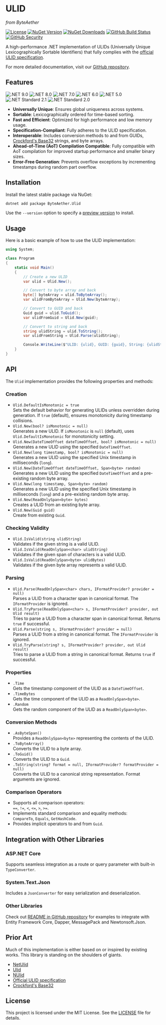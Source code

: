 # ULID
*from ByteAether*

[![License](https://img.shields.io/github/license/ByteAether/Ulid?logo=github&label=License)](https://github.com/ByteAether/Ulid/blob/main/LICENSE)
[![NuGet Version](https://img.shields.io/nuget/v/ByteAether.Ulid?logo=nuget&label=Version)](https://www.nuget.org/packages/ByteAether.Ulid/)
[![NuGet Downloads](https://img.shields.io/nuget/dt/ByteAether.Ulid?logo=nuget&label=Downloads)](https://www.nuget.org/packages/ByteAether.Ulid/)
[![GitHub Build Status](https://img.shields.io/github/actions/workflow/status/ByteAether/Ulid/build-and-test.yml?logo=github&label=Build%20%26%20Test)](https://github.com/ByteAether/Ulid/actions/workflows/build-and-test.yml)
[![GitHub Security](https://img.shields.io/github/actions/workflow/status/ByteAether/Ulid/codeql.yml?logo=github&label=Security%20Validation)](https://github.com/ByteAether/Ulid/actions/workflows/codeql.yml)

A high-performance .NET implementation of ULIDs (Universally Unique Lexicographically Sortable Identifiers) that fully complies with the [official ULID specification](https://github.com/ulid/spec).

For more detailed documentation, visit our [GitHub repository](https://github.com/ByteAether/Ulid).

## Features

![.NET 9.0](https://img.shields.io/badge/.NET-9.0-brightgreen)
![.NET 8.0](https://img.shields.io/badge/.NET-8.0-brightgreen)
![.NET 7.0](https://img.shields.io/badge/.NET-7.0-green)
![.NET 6.0](https://img.shields.io/badge/.NET-6.0-green)
![.NET 5.0](https://img.shields.io/badge/.NET-5.0-yellow)
![.NET Standard 2.1](https://img.shields.io/badge/.NET-Standard_2.1-yellow)
![.NET Standard 2.0](https://img.shields.io/badge/.NET-Standard_2.0-green)

- **Universally Unique**: Ensures global uniqueness across systems.
- **Sortable**: Lexicographically ordered for time-based sorting.
- **Fast and Efficient**: Optimized for high performance and low memory usage.
- **Specification-Compliant**: Fully adheres to the ULID specification.
- **Interoperable**: Includes conversion methods to and from GUIDs, [Crockford's Base32](https://www.crockford.com/base32.html) strings, and byte arrays.
- **Ahead-of-Time (AoT) Compilation Compatible**: Fully compatible with AoT compilation for improved startup performance and smaller binary sizes.
- **Error-Free Generation**: Prevents overflow exceptions by incrementing timestamps during random part overflow.

## Installation

Install the latest stable package via NuGet:

```sh
dotnet add package ByteAether.Ulid
```

Use the `--version` option to specify a [preview version](https://www.nuget.org/packages/ByteAether.Ulid/absoluteLatest) to install.

## Usage

Here is a basic example of how to use the ULID implementation:

```csharp
using System;

class Program
{
    static void Main()
    {
        // Create a new ULID
        var ulid = Ulid.New();

        // Convert to byte array and back
        byte[] byteArray = ulid.ToByteArray();
        var ulidFromByteArray = Ulid.New(byteArray);

        // Convert to GUID and back
        Guid guid = ulid.ToGuid();
        var ulidFromGuid = Ulid.New(guid);

        // Convert to string and back
        string ulidString = ulid.ToString();
        var ulidFromString = Ulid.Parse(ulidString);

        Console.WriteLine($"ULID: {ulid}, GUID: {guid}, String: {ulidString}");
    }
}
```

## API

The `Ulid` implementation provides the following properties and methods:

### Creation

- `Ulid.DefaultIsMonotonic = true`\
Sets the default behavior for generating ULIDs unless overridden during generation. If `true` (default), ensures monotonicity during timestamp collisions.
- `Ulid.New(bool? isMonotonic = null)`\
Generates a new ULID. If `isMonotonic` is `null` (default), uses `Ulid.DefaultIsMonotonic` for monotonicity setting.
- `Ulid.New(DateTimeOffset dateTimeOffset, bool? isMonotonic = null)`\
Generates a new ULID using the specified `DateTimeOffset`.
- `Ulid.New(long timestamp, bool? isMonotonic = null)`\
Generates a new ULID using the specified Unix timestamp in milliseconds (`long`).
- `Ulid.New(DateTimeOffset dateTimeOffset, Span<byte> random)`\
Generates a new ULID using the specified `DateTimeOffset` and a pre-existing random byte array.
- `Ulid.New(long timestamp, Span<byte> random)`\
Generates a new ULID using the specified Unix timestamp in milliseconds (`long`) and a pre-existing random byte array.
- `Ulid.New(ReadOnlySpan<byte> bytes)`\
Creates a ULID from an existing byte array.
- `Ulid.New(Guid guid)`\
Create from existing `Guid`.

### Checking Validity

- `Ulid.IsValid(string ulidString)`\
Validates if the given string is a valid ULID.
- `Ulid.IsValid(ReadOnlySpan<char> ulidString)`\
Validates if the given span of characters is a valid ULID.
- `Ulid.IsValid(ReadOnlySpan<byte> ulidBytes)`\
Validates if the given byte array represents a valid ULID.

### Parsing

- `Ulid.Parse(ReadOnlySpan<char> chars, IFormatProvider? provider = null)`\
Parses a ULID from a character span in canonical format. The `IFormatProvider` is ignored.
- `Ulid.TryParse(ReadOnlySpan<char> s, IFormatProvider? provider, out Ulid result)`\
Tries to parse a ULID from a character span in canonical format. Returns `true` if successful.
- `Ulid.Parse(string s, IFormatProvider? provider = null)`\
Parses a ULID from a string in canonical format. The `IFormatProvider` is ignored.
- `Ulid.TryParse(string? s, IFormatProvider? provider, out Ulid result)`\
Tries to parse a ULID from a string in canonical format. Returns `true` if successful.

### Properties

- `.Time`\
Gets the timestamp component of the ULID as a `DateTimeOffset`.
- `.TimeBytes`\
Gets the time component of the ULID as a `ReadOnlySpan<byte>`.
- `.Random`\
Gets the random component of the ULID as a `ReadOnlySpan<byte>`.

### Conversion Methods

- `.AsByteSpan()`\
Provides a `ReadOnlySpan<byte>` representing the contents of the ULID.
- `.ToByteArray()`\
Converts the ULID to a byte array.
- `.ToGuid()`\
Converts the ULID to a `Guid`.
- `.ToString(string? format = null, IFormatProvider? formatProvider = null)`\
Converts the ULID to a canonical string representation. Format arguments are ignored.

### Comparison Operators

- Supports all comparison operators:\
`==`, `!=`, `<`, `<=`, `>`, `>=`.
- Implements standard comparison and equality methods:\
`CompareTo`, `Equals`, `GetHashCode`.
- Provides implicit operators to and from `Guid`.

## Integration with Other Libraries

### ASP.NET Core

Supports seamless integration as a route or query parameter with built-in `TypeConverter`.

### System.Text.Json

Includes a `JsonConverter` for easy serialization and deserialization.

### Other Libraries

Check out [README in GitHub repository](https://github.com/ByteAether/Ulid/blob/main/README.md) for examples to integrate with Entity Framework Core, Dapper, MessagePack and Newtonsoft.Json.

## Prior Art

Much of this implementation is either based on or inspired by existing works. This library is standing on the shoulders of giants.

  * [NetUlid](https://github.com/ultimicro/netulid)
  * [Ulid](https://github.com/Cysharp/Ulid)
  * [NUlid](https://github.com/RobThree/NUlid)
  * [Official ULID specification](https://github.com/ulid/spec)
  * [Crockford's Base32](https://www.crockford.com/base32.html)

## License

This project is licensed under the MIT License. See the [LICENSE](LICENSE) file for details.